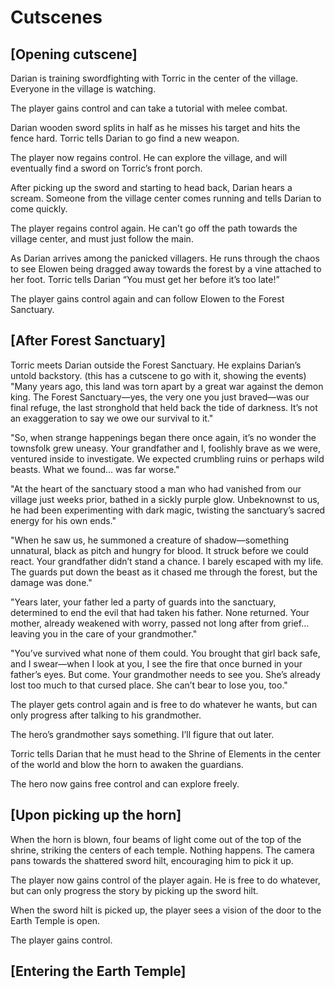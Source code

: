 # Cutscenes

## [Opening cutscene]
Darian is training swordfighting with Torric in the center of the village. Everyone in the village is watching.

The player gains control and can take a tutorial with melee combat.

Darian wooden sword splits in half as he misses his target and hits the fence hard. Torric tells Darian to go find a new weapon. 

The player now regains control. He can explore the village, and will eventually find a sword on Torric’s front porch.

After picking up the sword and starting to head back, Darian hears a scream. Someone from the village center comes running and tells Darian to come quickly.

The player regains control again. He can’t go off the path towards the village center, and must just follow the main.

As Darian arrives among the panicked villagers. He runs through the chaos to see Elowen being dragged away towards the forest by a vine attached to her foot. Torric tells Darian “You must get her before it’s too late!”

The player gains control again and can follow Elowen to the Forest Sanctuary.

## [After Forest Sanctuary]
Torric meets Darian outside the Forest Sanctuary. He explains Darian’s untold backstory. (this has a cutscene to go with it, showing the events)
"Many years ago, this land was torn apart by a great war against the demon king. The Forest Sanctuary—yes, the very one you just braved—was our final refuge, the last stronghold that held back the tide of darkness. It’s not an exaggeration to say we owe our survival to it."

"So, when strange happenings began there once again, it’s no wonder the townsfolk grew uneasy. Your grandfather and I, foolishly brave as we were, ventured inside to investigate. We expected crumbling ruins or perhaps wild beasts. What we found… was far worse."

"At the heart of the sanctuary stood a man who had vanished from our village just weeks prior, bathed in a sickly purple glow. Unbeknownst to us, he had been experimenting with dark magic, twisting the sanctuary’s sacred energy for his own ends."

"When he saw us, he summoned a creature of shadow—something unnatural, black as pitch and hungry for blood. It struck before we could react. Your grandfather didn’t stand a chance. I barely escaped with my life. The guards put down the beast as it chased me through the forest, but the damage was done."

"Years later, your father led a party of guards into the sanctuary, determined to end the evil that had taken his father. None returned. Your mother, already weakened with worry, passed not long after from grief… leaving you in the care of your grandmother."

"You’ve survived what none of them could. You brought that girl back safe, and I swear—when I look at you, I see the fire that once burned in your father’s eyes. But come. Your grandmother needs to see you. She’s already lost too much to that cursed place. She can’t bear to lose you, too."

The player gets control again and is free to do whatever he wants, but can only progress after talking to his grandmother.

The hero’s grandmother says something. I’ll figure that out later.

Torric tells Darian that he must head to the Shrine of Elements in the center of the world and blow the horn to awaken the guardians.

The hero now gains free control and can explore freely.

## [Upon picking up the horn]
When the horn is blown, four beams of light come out of the top of the shrine, striking the centers of each temple. Nothing happens. The camera pans towards the shattered sword hilt, encouraging him to pick it up.

The player now gains control of the player again. He is free to do whatever, but can only progress the story by picking up the sword hilt.

When the sword hilt is picked up, the player sees a vision of the door to the Earth Temple is open.

The player gains control.

## [Entering the Earth Temple]